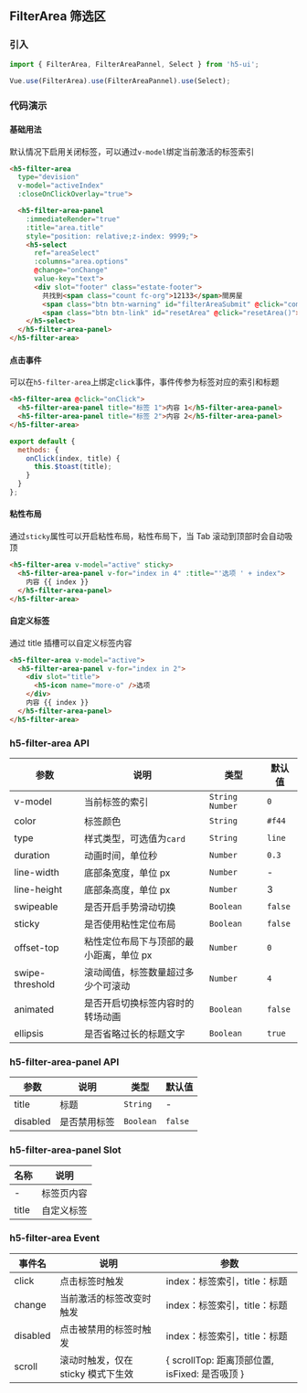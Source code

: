 ## FilterArea 筛选区

### 引入
``` javascript
import { FilterArea, FilterAreaPannel, Select } from 'h5-ui';

Vue.use(FilterArea).use(FilterAreaPannel).use(Select);
```

### 代码演示

#### 基础用法

默认情况下启用关闭标签，可以通过`v-model`绑定当前激活的标签索引

```html
<h5-filter-area 
  type="devision" 
  v-model="activeIndex" 
  :closeOnClickOverlay="true">

  <h5-filter-area-panel 
    :immediateRender="true" 
    :title="area.title" 
    style="position: relative;z-index: 9999;">
    <h5-select 
      ref="areaSelect" 
      :columns="area.options" 
      @change="onChange" 
      value-key="text">
      <div slot="footer" class="estate-footer">
        共找到<span class="count fc-org">12133</span>間房屋 
        <span class="btn btn-warning" id="filterAreaSubmit" @click="complete()">完成</span>
        <span class="btn btn-link" id="resetArea" @click="resetArea()">重置</span></div>
    </h5-select>
  </h5-filter-area-panel>
</h5-filter-area>
```


#### 点击事件

可以在`h5-filter-area`上绑定`click`事件，事件传参为标签对应的索引和标题

```html
<h5-filter-area @click="onClick">
  <h5-filter-area-panel title="标签 1">内容 1</h5-filter-area-panel>
  <h5-filter-area-panel title="标签 2">内容 2</h5-filter-area-panel>
</h5-filter-area>
```

```javascript
export default {
  methods: {
    onClick(index, title) {
      this.$toast(title);
    }
  }
};
```

#### 粘性布局

通过`sticky`属性可以开启粘性布局，粘性布局下，当 Tab 滚动到顶部时会自动吸顶

```html
<h5-filter-area v-model="active" sticky>
  <h5-filter-area-panel v-for="index in 4" :title="'选项 ' + index">
    内容 {{ index }}
  </h5-filter-area-panel>
</h5-filter-area>
```

#### 自定义标签

通过 title 插槽可以自定义标签内容

```html
<h5-filter-area v-model="active">
  <h5-filter-area-panel v-for="index in 2">
    <div slot="title">
      <h5-icon name="more-o" />选项
    </div>
    内容 {{ index }}
  </h5-filter-area-panel>
</h5-filter-area>
```

### h5-filter-area API

| 参数 | 说明 | 类型 | 默认值 |
|------|------|------|------|
| v-model | 当前标签的索引 | `String` `Number` | `0` |
| color | 标签颜色 | `String` | `#f44` |
| type | 样式类型，可选值为`card` | `String` | `line` |
| duration | 动画时间，单位秒 | `Number` | `0.3` |
| line-width | 底部条宽度，单位 px | `Number` | - |
| line-height | 底部条高度，单位 px | `Number` | 3 |
| swipeable | 是否开启手势滑动切换 | `Boolean` | `false` |
| sticky | 是否使用粘性定位布局 | `Boolean` | `false` |
| offset-top | 粘性定位布局下与顶部的最小距离，单位 px | `Number` | `0` |
| swipe-threshold | 滚动阈值，标签数量超过多少个可滚动 | `Number` | `4` |
| animated | 是否开启切换标签内容时的转场动画 | `Boolean` | `false` |
| ellipsis | 是否省略过长的标题文字 | `Boolean` | `true` |

### h5-filter-area-panel API

| 参数 | 说明 | 类型 | 默认值 |
|------|------|------|------|
| title | 标题 | `String` | - |
| disabled | 是否禁用标签 | `Boolean` | `false` |

### h5-filter-area-panel Slot

| 名称 | 说明 |
|------|------|
| - | 标签页内容 |
| title | 自定义标签 |

### h5-filter-area Event

| 事件名 | 说明 | 参数 |
|------|------|------|
| click | 点击标签时触发 | index：标签索引，title：标题 |
| change | 当前激活的标签改变时触发 | index：标签索引，title：标题 |
| disabled | 点击被禁用的标签时触发 | index：标签索引，title：标题 |
| scroll | 滚动时触发，仅在 sticky 模式下生效 | { scrollTop: 距离顶部位置, isFixed: 是否吸顶 } |
